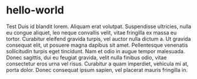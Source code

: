 # hello-world
Test
Duis id blandit lorem. Aliquam erat volutpat. Suspendisse ultricies, nulla eu congue aliquet, leo neque convallis velit, vitae fringilla ex massa eu tortor. Curabitur eleifend gravida turpis, vel auctor nulla dictum a. Ut gravida consequat elit, ut posuere magna dapibus sit amet. Pellentesque venenatis sollicitudin turpis eget tincidunt. Nam et odio in augue tempor malesuada. Donec sagittis, dui eu feugiat gravida, velit nulla finibus odio, vitae consectetur eros urna vel risus. Curabitur a quam imperdiet, vehicula mi at, porta dolor. Donec consequat ipsum sapien, vel placerat mauris fringilla in.
